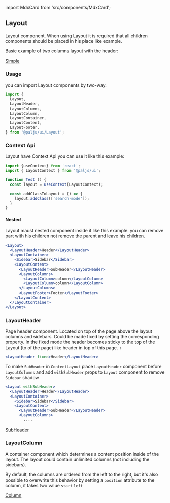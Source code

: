 import MdxCard from 'src/components/MdxCard';

<MdxCard>

## Layout

Layout component. When using Layout it is required that all children components should be placed in his place like example.

Basic example of two columns layout with the header:

[Simple](demo://Simple.tsx)

### Usage

you can import Layout components by two-way.

```js
import {
  Layout,
  LayoutHeader,
  LayoutColumns,
  LayoutColumn,
  LayoutContainer,
  LayoutContent,
  LayoutFooter,
} from '@paljs/ui/Layout';
```

### Context Api

Layout have Context Api you can use it like this example:

```jsx
import {useContext} from 'react';
import { LayoutContext } from '@paljs/ui';

function Test () {
  const layout = useContext(LayoutContext);

  const addClassToLayout = () => {
    layout.addClass(['search-mode']);
  }
}
```

#### Nested

Layout maust nested component inside it like this example. you can remove part with his children not remove the parent and leave his children.

```jsx
<Layout>
  <LayoutHeader>Header</LayoutHeader>
  <LayoutContainer>
    <Sidebar>Sidebar</Sidebar>
    <LayoutContent>
      <LayoutHeader>SubHeader</LayoutHeader>
      <LayoutColumns>
        <LayoutColumn>column</LayoutColumn>
        <LayoutColumn>column</LayoutColumn>
      </LayoutColumns>
      <LayoutFooter>Footer</LayoutFooter>
    </LayoutContent>
  </LayoutContainer>
</Layout>
```

### LayoutHeader

Page header component. Located on top of the page above the layout columns and sidebars. Could be made fixed by setting the corresponding property. In the fixed mode the header becomes sticky to the top of the Layout (to of the page) like header in top of this page. `↑`

```jsx
<LayoutHeader fixed>Header</LayoutHeader>
```

To make `SubHeader` in `ContentLayout` place `LayoutHeader` component before `LayoutColumns` and add `withSubHeader` props to `Layout` component to remove `Sidebar` shadow

```jsx
<Layout withSubHeader>
  <LayoutHeader>Header</LayoutHeader>
  <LayoutContainer>
    <Sidebar>Sidebar</Sidebar>
    <LayoutContent>
      <LayoutHeader>SubHeader</LayoutHeader>
      <LayoutColumns>
        ....
```

[SubHeader](demo://SubHeader.tsx)

### LayoutColumn

A container component which determines a content position inside of the layout. The layout could contain unlimited columns (not including the sidebars).

By default, the columns are ordered from the left to the right, but it's also possible to overwrite this behavior by setting a `position` attribute to the column, it takes two value `start` `left`

[Column](demo://Column.tsx)

</MdxCard>